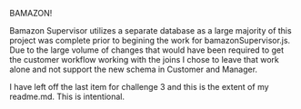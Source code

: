 BAMAZON!

Bamazon Supervisor utilizes a separate database as a large majority of this project was complete prior to begining the work for bamazonSupervisor.js. Due to the large volume of changes that would have been required to get the customer workflow working with the joins I chose to leave that work alone and not support the new schema in Customer and Manager. 

I have left off the last item for challenge 3 and this is the extent of my readme.md. This is intentional. 
